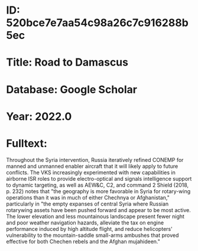 # ID: 520bce7e7aa54c98a26c7c916288b5ec
# Title: Road to Damascus
# Database: Google Scholar
# Year: 2022.0
# Fulltext:
Throughout the Syria intervention, Russia iteratively refined CONEMP for manned and unmanned enabler aircraft that it will likely apply to future conflicts.
The VKS increasingly experimented with new capabilities in airborne ISR roles to provide electro-optical and signals intelligence support to dynamic targeting, as well as AEW&C, C2, and command 2 Shield (2018, p. 232) notes that "the geography is more favorable in Syria for rotary-wing operations than it was in much of either Chechnya or Afghanistan," particularly in "the empty expanses of central Syria where Russian rotarywing assets have been pushed forward and appear to be most active.
The lower elevation and less mountainous landscape present fewer night and poor weather navigation hazards, alleviate the tax on engine performance induced by high altitude flight, and reduce helicopters' vulnerability to the mountain-saddle small-arms ambushes that proved effective for both Chechen rebels and the Afghan mujahideen."